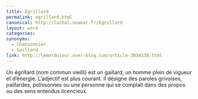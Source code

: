 ```yaml
---
title: Égrillard
permalink: egrillard.html
canonical: http://lachal.neamar.fr/Egrillard
layout: word
categories:
synonyms:
  - Chansonnier
  - Gaillard
link: http://lemotdujour.over-blog.com/article-2034138.html
---
```


Un égrillard (nom commun vieilli) est un gaillard, un homme plein de vigueur et d’énergie. L’adjectif est plus courant. Il désigne des paroles grivoises, paillardes, polissonnes ou une personne qui se complaît dans des propos ou des sens entendus licencieux.

